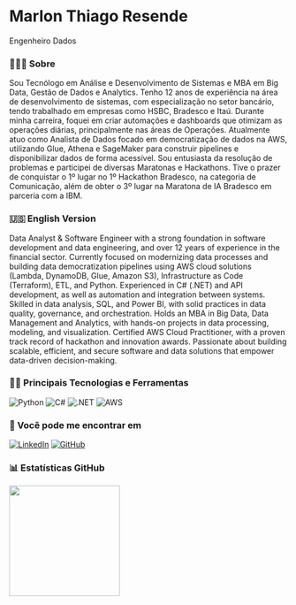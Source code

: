 # Marlon Thiago Resende
Engenheiro Dados


### 👨🏻‍🔧 Sobre

Sou Tecnólogo em Análise e Desenvolvimento de Sistemas e MBA em Big Data, Gestão de Dados e Analytics. Tenho 12 anos de experiência na área de desenvolvimento de sistemas, com especialização no setor bancário, tendo trabalhado em empresas como HSBC, Bradesco e Itaú. 
Durante minha carreira, foquei em criar automações e dashboards que otimizam as operações diárias, principalmente nas áreas de Operações.
Atualmente atuo como Analista de Dados focado em democratização de dados na AWS, utilizando Glue, Athena e SageMaker para construir pipelines e disponibilizar dados de forma acessível.
Sou entusiasta da resolução de problemas e participei de diversas Maratonas e Hackathons. Tive o prazer de conquistar o 1º lugar no 1º Hackathon Bradesco, na categoria de Comunicação, além de obter o 3º lugar na Maratona de IA Bradesco em parceria com a IBM.


### 🇺🇸 English Version

Data Analyst & Software Engineer with a strong foundation in software development and data engineering, and over 12 years of experience in the financial sector.
Currently focused on modernizing data processes and building data democratization pipelines using AWS cloud solutions (Lambda, DynamoDB, Glue, Amazon S3), Infrastructure as Code (Terraform), ETL, and Python.
Experienced in C# (.NET) and API development, as well as automation and integration between systems. Skilled in data analysis, SQL, and Power BI, with solid practices in data quality, governance, and orchestration.
Holds an MBA in Big Data, Data Management and Analytics, with hands-on projects in data processing, modeling, and visualization.
Certified AWS Cloud Practitioner, with a proven track record of hackathon and innovation awards. Passionate about building scalable, efficient, and secure software and data solutions that empower data-driven decision-making.

### 👨‍💻 Principais Tecnologias e Ferramentas 

![Python](https://img.shields.io/badge/python-3670A0?style=for-the-badge&logo=python&logoColor=ffdd54)
![C#](https://img.shields.io/badge/C%23-239120?style=for-the-badge&logo=c-sharp&logoColor=white)
![.NET](https://img.shields.io/badge/.NET-5C2D91?style=for-the-badge&logo=.net&logoColor=white)
![AWS](https://img.shields.io/badge/AWS-000.svg?style=for-the-badge&logo=amazon-aws&logoColor=white)


### 📲 Você pode me encontrar em
[![LinkedIn](https://img.shields.io/badge/linkedin-%230077B5.svg?style=for-the-badge&logo=linkedin&logoColor=white)](https://www.linkedin.com/in/marlon-thiago-resende/)
[![GitHub](https://img.shields.io/badge/GitHub-100000?style=for-the-badge&logo=github&logoColor=white)](https://github.com/marlim)

### 📊 Estatísticas GitHub
<a href="https://github.com/marlim">
  <img height=200 align="center" src="https://github-readme-stats.vercel.app/api?username=marlim&locale=pt-br&show_icons=true&include_all_commits=true&count_private=true&\&rank_icon=github" />
</a>
